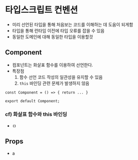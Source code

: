 # 타입스크립트 컨벤션

- 미리 선언된 타입을 통해 처음보는 코드를 이해하는 데 도움이 되게함
- 타입을 통해 런타임 이전에 타입 오류를 잡을 수 있음
- 동일한 도메인에 대해 동일한 타입을 이용할것

## Component

- 컴포넌트는 화살표 함수를 이용하여 선언한다.
- 특장점
  1. 함수 선언 코드 작성의 일관성을 유지할 수 있음
  2. `this` 바인딩 관련 문제가 발생하지 않음

```tsx
const Component = () => { return ... }

export default Component;
```

### cf) 화살표 함수와 this 바인딩

- ㅁ


## Props

- a
